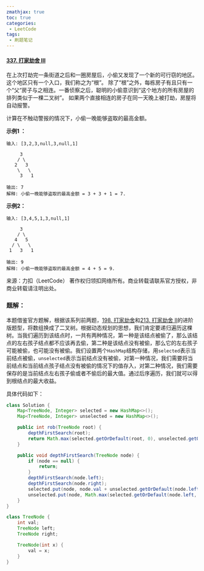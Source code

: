 ```yaml
---
zmathjax: true
toc: true
categories:
 - LeetCode
tags:
 - 刷题笔记
---
```


#### [337. 打家劫舍 III](https://leetcode-cn.com/problems/house-robber-iii/)

在上次打劫完一条街道之后和一圈房屋后，小偷又发现了一个新的可行窃的地区。这个地区只有一个入口，我们称之为“根”。 除了“根”之外，每栋房子有且只有一个“父“房子与之相连。一番侦察之后，聪明的小偷意识到“这个地方的所有房屋的排列类似于一棵二叉树”。 如果两个直接相连的房子在同一天晚上被打劫，房屋将自动报警。

计算在不触动警报的情况下，小偷一晚能够盗取的最高金额。

<!--more-->

**示例1 ：**

```
输入: [3,2,3,null,3,null,1]

     3
    / \
   2   3
    \   \ 
     3   1

输出: 7 
解释: 小偷一晚能够盗取的最高金额 = 3 + 3 + 1 = 7.
```

**示例2：**

```
输入: [3,4,5,1,3,null,1]

     3
    / \
   4   5
  / \   \ 
 1   3   1

输出: 9
解释: 小偷一晚能够盗取的最高金额 = 4 + 5 = 9.
```

来源：力扣（LeetCode）
著作权归领扣网络所有。商业转载请联系官方授权，非商业转载请注明出处。

### 题解：

本题借鉴官方题解，根据该系列前两题，[198. 打家劫舍](https://leetcode-cn.com/problems/house-robber/)和[213. 打家劫舍 II](https://leetcode-cn.com/problems/house-robber-ii/)的进阶版题型，将数组换成了二叉树。根据动态规划的思想，我们肯定要递归遍历这棵树。当我们遍历到该结点时，一共有两种情况，第一种是该结点被偷了，那么该结点的左右孩子结点都不应该再去偷，第二种是该结点没有被偷，那么它的左右孩子可能被偷，也可能没有被偷。我们设置两个`HashMap`结构存储，用`selected`表示当前结点被偷，`unselected`表示当前结点没有被偷，对第一种情况，我们需要将当前结点和当前结点孩子结点没有被偷的情况下的值存入，对第二种情况，我们需要保存的是当前结点左右孩子偷或者不偷后的最大值。通过后序遍历，我们就可以得到根结点的最大收益。

具体代码如下：

```java
class Solution {
    Map<TreeNode, Integer> selected = new HashMap<>();
    Map<TreeNode, Integer> unselected = new HashMap<>();

    public int rob(TreeNode root) {
        depthFirstSearch(root);
        return Math.max(selected.getOrDefault(root, 0), unselected.getOrDefault(root, 0));
    }

    public void depthFirstSearch(TreeNode node) {
        if (node == null) {
            return;
        }
        depthFirstSearch(node.left);
        depthFirstSearch(node.right);
        selected.put(node, node.val + unselected.getOrDefault(node.left, 0) + unselected.getOrDefault(node.right, 0));
        unselected.put(node, Math.max(selected.getOrDefault(node.left, 0), unselected.getOrDefault(node.left, 0)) + Math.max(selected.getOrDefault(node.right, 0), unselected.getOrDefault(node.right, 0)));
    }
}

class TreeNode {
    int val;
    TreeNode left;
    TreeNode right;

    TreeNode(int x) {
        val = x;
    }
}
```

